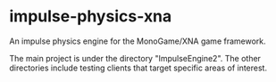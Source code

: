 # impulse-physics-xna
An impulse physics engine for the MonoGame/XNA game framework.

The main project is under the directory "ImpulseEngine2". The other directories include testing clients that target specific areas of interest.
